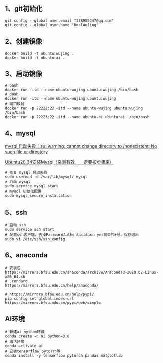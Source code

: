 <!--
 * @Author: wujing
 * @Date: 2021-04-02 20:14:30
 * @LastEditTime: 2021-04-03 23:20:29
 * @LastEditors: wujing
 * @Description: 
 * @FilePath: /DockerProject/ubuntu/README.md
 * 可以输入预定的版权声明、个性签名、空行等
-->
## 1、git初始化
    git config --global user.email "178955347@qq.com"
    git config --global user.name "RealWuJing"

## 2、创建镜像    
    docker build -t ubuntu:wujing .
    docker build -t ubuntu:ai .
## 3、启动镜像
    # bash    
    docker run -itd --name ubuntu-wujing ubuntu:wujing /bin/bash
    # dash
    docker run -itd --name ubuntu-wujing ubuntu:wujing
    # 端口映射
    docker run -p 22222:22 -itd --name ubuntu-wujing ubuntu:wujing  /bin/bash
    docker run -p 22223:22 -itd --name ubuntu-ai ubuntu:ai  /bin/bash
    

## 4、mysql
[mysql 启动失败：su: warning: cannot change directory to /nonexistent: No such file or directory](https://www.cnblogs.com/cnwcl/p/13805643.html)

[Ubuntu20.04安装Mysql（亲测有效，一定要按步骤来）](https://blog.csdn.net/YM_1111/article/details/107555383)

    # 修复 mysql 启动失败
    sudo usermod -d /var/lib/mysql/ mysql
    # 启动 mysql
    sudo service mysql start
    # mysql 初始化配置
    sudo mysql_secure_installation

    
## 5、ssh
    # 启动 ssh
    sudo service ssh start
    # 配置ssh客户端，去掉PasswordAuthentication yes前面的#号，保存退出
    sudo vi /etc/ssh/ssh_config

## 6、anaconda
    # 安装包
    https://mirrors.bfsu.edu.cn/anaconda/archive/Anaconda3-2020.02-Linux-x86_64.sh
    # .condarc
    https://mirrors.bfsu.edu.cn/help/anaconda/

    # https://mirrors.bfsu.edu.cn/help/pypi/
    pip config set global.index-url https://mirrors.bfsu.edu.cn/pypi/web/simple
    
## AI环境
    # 新建ai python环境
    conda create -n ai python=3.6
    # 激活环境
    conda activate ai
    # 安装tensorflow pytorch等
    conda install -y tensorflow pytorch pandas matplotlib